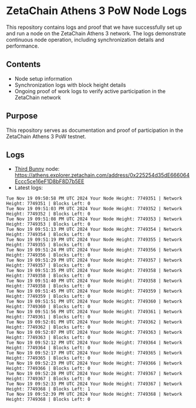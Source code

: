 # ZetaChain Athens 3 PoW Node Logs
This repository contains logs and proof that we have successfully set up and run a node on the ZetaChain Athens 3 network. The logs demonstrate continuous node operation, including synchronization details and performance.

## Contents
- Node setup information
- Synchronization logs with block height details
- Ongoing proof of work logs to verify active participation in the ZetaChain network

## Purpose
This repository serves as documentation and proof of participation in the ZetaChain Athens 3 PoW testnet.

## Logs

- [Third Bunny](https://thirdbunny.xyz/) node: https://athens.explorer.zetachain.com/address/0x225254d35dE666064Eccc5ce16eF1D8bF8D7b5EE
- Latest logs:
```
Tue Nov 19 09:50:58 PM UTC 2024 Your Node Height: 7749351 | Network Height: 7749351 | Blocks Left: 0
Tue Nov 19 09:51:03 PM UTC 2024 Your Node Height: 7749352 | Network Height: 7749352 | Blocks Left: 0
Tue Nov 19 09:51:08 PM UTC 2024 Your Node Height: 7749353 | Network Height: 7749353 | Blocks Left: 0
Tue Nov 19 09:51:13 PM UTC 2024 Your Node Height: 7749354 | Network Height: 7749354 | Blocks Left: 0
Tue Nov 19 09:51:19 PM UTC 2024 Your Node Height: 7749355 | Network Height: 7749355 | Blocks Left: 0
Tue Nov 19 09:51:24 PM UTC 2024 Your Node Height: 7749356 | Network Height: 7749356 | Blocks Left: 0
Tue Nov 19 09:51:29 PM UTC 2024 Your Node Height: 7749357 | Network Height: 7749357 | Blocks Left: 0
Tue Nov 19 09:51:35 PM UTC 2024 Your Node Height: 7749358 | Network Height: 7749358 | Blocks Left: 0
Tue Nov 19 09:51:40 PM UTC 2024 Your Node Height: 7749358 | Network Height: 7749358 | Blocks Left: 0
Tue Nov 19 09:51:45 PM UTC 2024 Your Node Height: 7749359 | Network Height: 7749359 | Blocks Left: 0
Tue Nov 19 09:51:51 PM UTC 2024 Your Node Height: 7749360 | Network Height: 7749360 | Blocks Left: 0
Tue Nov 19 09:51:56 PM UTC 2024 Your Node Height: 7749361 | Network Height: 7749361 | Blocks Left: 0
Tue Nov 19 09:52:01 PM UTC 2024 Your Node Height: 7749362 | Network Height: 7749362 | Blocks Left: 0
Tue Nov 19 09:52:07 PM UTC 2024 Your Node Height: 7749363 | Network Height: 7749363 | Blocks Left: 0
Tue Nov 19 09:52:12 PM UTC 2024 Your Node Height: 7749364 | Network Height: 7749364 | Blocks Left: 0
Tue Nov 19 09:52:17 PM UTC 2024 Your Node Height: 7749365 | Network Height: 7749365 | Blocks Left: 0
Tue Nov 19 09:52:23 PM UTC 2024 Your Node Height: 7749366 | Network Height: 7749366 | Blocks Left: 0
Tue Nov 19 09:52:28 PM UTC 2024 Your Node Height: 7749367 | Network Height: 7749367 | Blocks Left: 0
Tue Nov 19 09:52:33 PM UTC 2024 Your Node Height: 7749367 | Network Height: 7749368 | Blocks Left: 1
Tue Nov 19 09:52:39 PM UTC 2024 Your Node Height: 7749368 | Network Height: 7749368 | Blocks Left: 0
```
